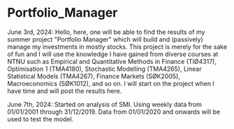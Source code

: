 # Portfolio_Manager

June 3rd, 2024:
Hello, here, one will be able to find the results of my summer project "Portfolio Manager" which will build and (passively) manage my investments in mostly stocks. This project is merely for the sake of fun and I will use the knowledge I have gained from diverse courses at NTNU such as Empirical and Quantitative Methods in Finance (TIØ4317), Optimisation 1 (TMA4180), Stochastic Modelling (TMA4265), Linear Statistical Models (TMA4267), Finance Markets (SØK2005), Macroeconomics (SØK1012), and so on. I will start on the project when I have time and will post the results here. 

June 7th, 2024:
Started on analysis of SMI. Using weekly data from 01/01/2001 through 31/12/2019. Data from 01/01/2020 and onwards will be used to test the model.
